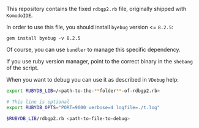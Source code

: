 This repository contains the fixed `rdbgp2.rb` file, originally shipped with `KomodoIDE`.

In order to use this file, you should install `byebug`  version <= `8.2.5`:

`gem install byebug -v 8.2.5`

Of course, you can use `bundler` to manage this specific dependency.

If you use ruby version manager, point to the correct binary in the `shebang` of the script.

When you want to debug you can use it as described in `VDebug` help:

```bash
export RUBYDB_LIB=/<path-to-the-**folder**-of-rdbgp2.rb>

# This line is optional
export RUBYDB_OPTS="PORT=9000 verbose=4 logfile=./t.log"

$RUBYDB_LIB/rdbgp2.rb <path-to-file-to-debug>
```



